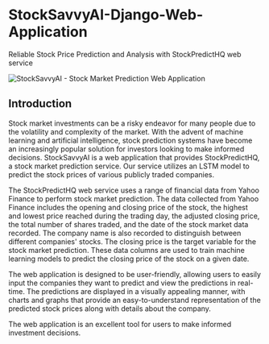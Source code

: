 # StockSavvyAI-Django-Web-Application
Reliable Stock Price Prediction and Analysis with StockPredictHQ web service

<img src=".stockpredictionapp/stockpredictionapp/static/image/Stock.png" alt="StockSavvyAI - Stock Market Prediction Web Application">

## Introduction
<p>
  Stock market investments can be a risky endeavor for many people due to the volatility and complexity of the market. With the advent of machine learning and artificial intelligence, stock prediction systems have become an increasingly popular solution for investors looking to make informed decisions. StockSavvyAI is a web application that provides StockPredictHQ, a stock market prediction service. Our service utilizes an LSTM model to predict the stock prices of various publicly traded companies.
  
  The StockPredictHQ web service uses a range of financial data from Yahoo Finance to perform stock market prediction. The data collected from Yahoo Finance includes the opening and closing price of the stock, the highest and lowest price reached during the trading day, the adjusted closing price, the total number of shares traded, and the date of the stock market data recorded. The company name is also recorded to distinguish between different companies' stocks. The closing price is the target variable for the stock market prediction. These data columns are used to train machine learning models to predict the closing price of the stock on a given date.

The web application is designed to be user-friendly, allowing users to easily input the companies they want to predict and view the predictions in real-time. The predictions are displayed in a visually appealing manner, with charts and graphs that provide an easy-to-understand representation of the predicted stock prices along with details about the company.
  
  The web application is an excellent tool for users to make informed investment decisions.
</p>
